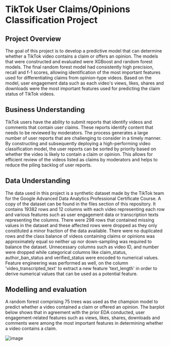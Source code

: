 # TikTok User Claims/Opinions Classification Project

## Project Overview
The goal of this project is to develop a predictive model that can determine whether a TikTok video contains a claim or offers an opinion. The models that were constructed and evaluated were XGBoost and random forest models. The final random forest model had consistently high precision, recall and f-1 scores, allowing identification of the most important features used for differentiating claims from opinion-type videos. Based on the model, user engagement data such as each video's views, likes, shares and downloads were the most important features used for predicting the claim status of TikTok videos.

## Business Understanding
TikTok users have the ability to submit reports that identify videos and comments that contain user claims. These reports identify content that needs to be reviewed by moderators. The process generates a large number of user reports that are challenging to consider in a timely manner. By constructing and subsequently deploying a high-performing video classification model, the user reports can be sorted by priority based on whether the video is likely to contain a claim or opinion. This allows for efficient review of the videos listed as claims by moderators and helps to reduce the piling backlog of user reports.

## Data Understanding
The data used in this project is a synthetic dataset made by the TikTok team for the Google Advanced Data Analytics Professional Certificate Course. A copy of the dataset can be found in the files section of this repository. It contains 19382 rows and 12 columns with each video representing each row and various features such as user engagement data or transcription texts representing the columns. There were 298 rows that contained missing values in the dataset and these affected rows were dropped as they only constituted a minor fraction of the data available. There were no duplicated rows and the class balance of videos containing claims or opinions was approximately equal so neither up nor down-sampling was required to balance the dataset. Unnecessary columns such as video ID, and number were dropped while categorical columns like claim_status, author_ban_status and verified_status were encoded to numerical values. Feature engineering was performed as well, on the column 'video_transcripted_text' to extract a new feature 'text_length' in order to derive numerical values that can be used as a potential feature.

## Modelling and evaluation
A random forest comprising 75 trees was used as the champion model to predict whether a video contained a claim or offered an opinion. The barplot below shows that in agreement with the prior EDA conducted, user engagement-related features such as views, likes, shares, downloads and comments were among the most important features in determining whether a video contains a claim.

![image](https://github.com/user-attachments/assets/2ba0f79d-151a-4c86-b8af-8bc002866439)
